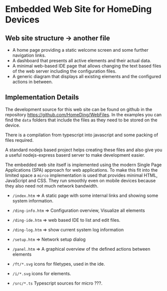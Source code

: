 # Embedded Web Site for HomeDing Devices

## Web site structure -> another file

* A home page providing a static welcome screen and some further navigation links.
* A dashboard that presents all active elements and their actual data.
* A minimal web-based IDE page that allows changing the text based files of the web server including the configuration files.
* A generic diagram that displays all existing elements and the configured actions in between.


## Implementation Details

The development source for this web site can be found on github in the repository <https://github.com/HomeDing/WebFiles>.
In the examples you can find the `data` folders that include the files as they need to be stored on the device. 

There is a compilation from typescript into javascript and some packing of files required.

A standard nodejs based project helps creating these files and also give you a useful nodejs-express baserd server to make development easier.

The embedded web site itself 
is implemented using the modern Single Page Applications (SPA) approach for web applications. To make this fit into the limited space a `mirco` implementation is used that provides minimal HTML, JavaScript and CSS. They run smoothly even on mobile devices because they also need not much network bandwidth.

* `/index.htm` => A static page with some internal links and showing some system information.
* `/ding-info.htm` => Configuration overview, Visualize all elements
* `/ding-ide.htm` => web based IDE to list and edit files.
* `/ding-log.htm` => show current system log information
* `/setup.htm` => Network setup dialog
* `/panel.htm` => A graphical overview of the defined actions between elements 

* `/ft/*.svg` icons for filetypes, used in the ide.
* `/i/*.svg` icons for elements.
* `/src/*.ts` Typescript sources for micro ???.